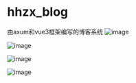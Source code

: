 # hhzx_blog
由axum和vue3框架编写的博客系统
![image](https://github.com/Bigdusk/hhzx_blog/blob/main/img/1.jpg)

![image](https://github.com/Bigdusk/hhzx_blog/blob/main/img/2.jpg)

![image](https://github.com/Bigdusk/hhzx_blog/blob/main/img/3.jpg)

![image](https://github.com/Bigdusk/hhzx_blog/blob/main/img/4.jpg)
